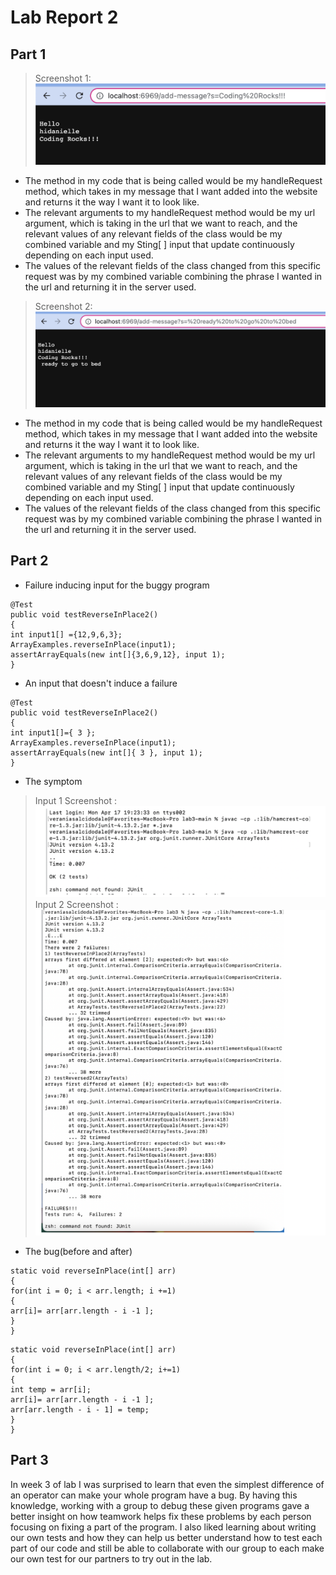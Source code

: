 # Lab Report 2
## Part 1
> Screenshot 1: ![Image](https://github.com/vesalcido/cse-15l-lab-report2/blob/main/Screen%20Shot%202023-04-24%20at%208.24.32%20PM.png)
* The method in my code that is being called would be my handleRequest method, which takes in my message that I want added into the website and returns it the way I want it to look like.
* The relevant arguments to my handleRequest method would be my url argument, which is taking in the url that we want to reach, and the relevant values of any relevant fields of the class would be my combined variable and my Sting[ ] input that update continuously depending on each input used.
* The values of the relevant fields of the class changed from this specific request was by my combined variable combining the phrase I wanted in the url and returning it in the server used.

> Screenshot 2: ![Image](https://github.com/vesalcido/cse-15l-lab-report2/blob/main/Screen%20Shot%202023-04-24%20at%209.02.22%20PM.png)
* The method in my code that is being called would be my handleRequest method, which takes in my message that I want added into the website and returns it the way I want it to look like.
* The relevant arguments to my handleRequest method would be my url argument, which is taking in the url that we want to reach, and the relevant values of any relevant fields of the class would be my combined variable and my Sting[ ] input that update continuously depending on each input used.
* The values of the relevant fields of the class changed from this specific request was by my combined variable combining the phrase I wanted in the url and returning it in the server used.

## Part 2
* Failure inducing input for the buggy program
```
@Test
public void testReverseInPlace2()
{
int input1[] ={12,9,6,3};
ArrayExamples.reverseInPlace(input1);
assertArrayEquals(new int[]{3,6,9,12}, input 1);
}
```
* An input that doesn't induce a failure
```
@Test
public void testReverseInPlace2()
{
int input1[]={ 3 };
ArrayExamples.reverseInPlace(input1);
assertArrayEquals(new int[]{ 3 }, input 1);
}
```
* The symptom
> Input 1 Screenshot : ![Image](https://github.com/vesalcido/cse-15l-lab-report2/blob/main/Screen%20Shot%202023-04-23%20at%208.11.09%20PM.png)
> Input 2 Screenshot : ![Image](https://github.com/vesalcido/cse-15l-lab-report2/blob/main/Screen%20Shot%202023-04-23%20at%208.13.23%20PM.png)

* The bug(before and after)
```
static void reverseInPlace(int[] arr)
{
for(int i = 0; i < arr.length; i +=1)
{
arr[i]= arr[arr.length - i -1 ];
}
}
```
```
static void reverseInPlace(int[] arr)
{
for(int i = 0; i < arr.length/2; i+=1)
{
int temp = arr[i];
arr[i]= arr[arr.length - i -1 ];
arr[arr.length - i - 1] = temp;
}
}
```


## Part 3
In week 3 of lab I was surprised to learn that even the simplest difference of an operator can make your whole program have a bug. By having this knowledge, working with a group to debug these given programs gave a better insight on how teamwork helps fix these problems by each person focusing on fixing a part of the program. I also liked learning about writing our own tests and how they can help us better understand how to test each part of our code and still be able to collaborate with our group to each make our own test for our partners to try out in the lab.
